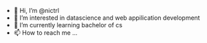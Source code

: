 - 👋 Hi, I’m @nictrl
- 👀 I’m interested in datascience and web appilication development
- 🌱 I’m currently learning bachelor of cs 
- 📫 How to reach me ...

<!---
nictrl/nictrl is a ✨ special ✨ repository because its `README.md` (this file) appears on your GitHub profile.
You can click the Preview link to take a look at your changes.
--->
